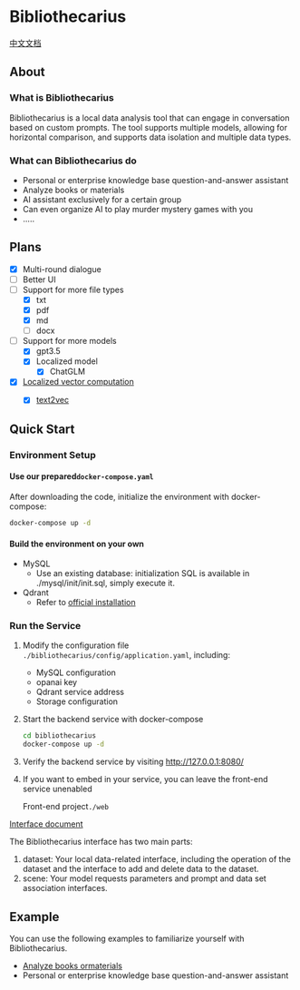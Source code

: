 # Bibliothecarius

[中文文档](./README.zh.md)


## About

### What is Bibliothecarius

Bibliothecarius is a local data analysis tool that can engage in conversation based on custom prompts. The tool supports multiple models, allowing for horizontal comparison, and supports data isolation and multiple data types.

### What can Bibliothecarius do

- Personal or enterprise knowledge base question-and-answer assistant
- Analyze books or materials
- AI assistant exclusively for a certain group
- Can even organize AI to play murder mystery games with you
- .....

## Plans

- [x] Multi-round dialogue
- [ ] Better UI
- [ ] Support for more file types
  - [x] txt
  - [x] pdf
  - [x] md
  - [ ] docx
- [ ] Support for more models
  - [x] gpt3.5
  - [x] Localized model
      - [x] ChatGLM
- [x] [Localized vector computation](doc%2Fen%2FLocalized%20Vector%20Calculation%20Integration%20Guide.md)
    - [x]  [text2vec](doc%2Fen%2FLocalized%20Vector%20Calculation%20Integration%20with%20text2vec-chinese.md)


## Quick Start

### Environment Setup

#### Use our prepared`docker-compose.yaml`

After downloading the code, initialize the environment with docker-compose:

```bash
docker-compose up -d
```
#### Build the environment on your own
- MySQL
  - Use an existing database: initialization SQL is available in ./mysql/init/init.sql, simply execute it.
- Qdrant
  - Refer to [official installation](https://qdrant.tech/documentation/quick_start/)


### Run the Service

1. Modify the configuration file `./bibliothecarius/config/application.yaml`, including:

   - MySQL configuration
   - opanai key
   - Qdrant service address
   - Storage configuration

2. Start the backend service with docker-compose

   ```bash
   cd bibliothecarius
   docker-compose up -d
   ```

3. Verify the backend service by visiting http://127.0.0.1:8080/

4. If you want to embed in your service, you can leave the front-end service unenabled

   Front-end project`./web`

[Interface document](https://www.apifox.cn/apidoc/shared-0dfab7c9-3d3f-498a-b4c2-88b5e6b99a01)

The Bibliothecarius interface has two main parts:

1. dataset: Your local data-related interface, including the operation of the dataset and the interface to add and delete data to the dataset.
2. scene: Your model requests parameters and prompt and data set association interfaces.



## Example

You can use the following examples to familiarize yourself with Bibliothecarius.

-  [Analyze books ormaterials](example/analyze_book/README.md)
- Personal or enterprise knowledge base question-and-answer assistant



